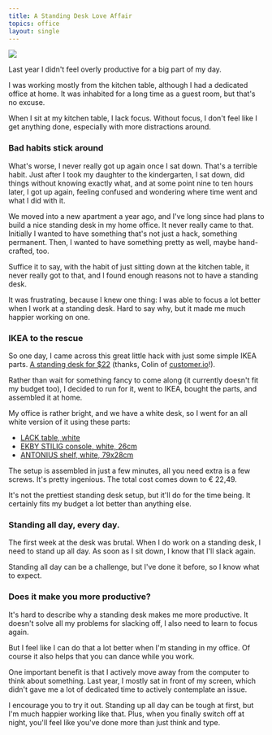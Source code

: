 ```yaml
---
title: A Standing Desk Love Affair
topics: office
layout: single
---
```

![](http://i.imgur.com/Kw1UhwF.jpg)

Last year I didn't feel overly productive for a big part of my day.

I was working mostly from the kitchen table, although I had a dedicated office
at home. It was inhabited for a long time as a guest room, but that's no excuse.

When I sit at my kitchen table, I lack focus. Without focus, I don't feel like I
get anything done, especially with more distractions around.

### Bad habits stick around

What's worse, I never really got up again once I sat down. That's a terrible
habit. Just after I took my daughter to the kindergarten, I sat down, did things
without knowing exactly what, and at some point nine to ten hours later, I got
up again, feeling confused and wondering where time went and what I did with it.

We moved into a new apartment a year ago, and I've long since had plans to build
a nice standing desk in my home office. It never really came to that. Initially
I wanted to have something that's not just a hack, something permanent. Then, I
wanted to have something pretty as well, maybe hand-crafted, too.

Suffice it to say, with the habit of just sitting down at the kitchen table, it
never really got to that, and I found enough reasons not to have a standing
desk.

It was frustrating, because I knew one thing: I was able to focus a lot better
when I work at a standing desk. Hard to say why, but it made me much happier
working on one.

### IKEA to the rescue

So one day, I came across this great little hack with just some simple IKEA
parts. [A standing desk for
$22](http://iamnotaprogrammer.com/Ikea-Standing-desk-for-22-dollars.html)
(thanks, Colin of [customer.io](https://customer.io)!).

Rather than wait for something fancy to come along (it currently doesn't fit my
budget too), I decided to run for it, went to IKEA, bought the parts, and
assembled it at home.

My office is rather bright, and we have a white desk, so I went for an all white
version of it using these parts:

- [LACK table, white](http://www.ikea.com/us/en/catalog/products/50272376/#/20011413)
- [EKBY STILIG console, white, 26cm](http://www.ikea.com/us/en/catalog/products/10143211/#/90145579)
- [ANTONIUS shelf, white, 79x28cm](http://www.ikea.com/us/en/catalog/products/10104813/)

The setup is assembled in just a few minutes, all you need extra is a few
screws. It's pretty ingenious. The total cost comes down to € 22,49.

It's not the prettiest standing desk setup, but it'll do for the time being. It
certainly fits my budget a lot better than anything else.

### Standing all day, every day.

The first week at the desk was brutal. When I do work on a standing desk, I need
to stand up all day. As soon as I sit down, I know that I'll slack again.

Standing all day can be a challenge, but I've done it before, so I know what to
expect.

### Does it make you more productive?

It's hard to describe why a standing desk makes me more productive. It doesn't
solve all my problems for slacking off, I also need to learn to focus again.

But I feel like I can do that a lot better when I'm standing in my office. Of
course it also helps that you can dance while you work.

One important benefit is that I actively move away from the computer to think
about something. Last year, I mostly sat in front of my screen, which didn't
gave me a lot of dedicated time to actively contemplate an issue.

I encourage you to try it out. Standing up all day can be tough at first, but
I'm much happier working like that. Plus, when you finally switch off at night,
you'll feel like you've done more than just think and type.
